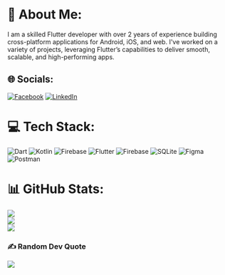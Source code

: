 # 💫 About Me:

I am a skilled Flutter developer with over 2 years of experience building cross-platform
applications for Android, iOS, and web. I've worked on a variety of projects, leveraging Flutter’s
capabilities to deliver smooth, scalable, and high-performing apps.

## 🌐 Socials:

[![Facebook](https://img.shields.io/badge/Facebook-%231877F2.svg?logo=Facebook&logoColor=white)](https://www.facebook.com/Mohamad10Assaf) [![LinkedIn](https://img.shields.io/badge/LinkedIn-%230077B5.svg?logo=linkedin&logoColor=white)](https://www.linkedin.com/in/mohamadassaf/)

# 💻 Tech Stack:

![Dart](https://img.shields.io/badge/dart-%230175C2.svg?style=for-the-badge&logo=dart&logoColor=white) ![Kotlin](https://img.shields.io/badge/kotlin-%237F52FF.svg?style=for-the-badge&logo=kotlin&logoColor=white) ![Firebase](https://img.shields.io/badge/firebase-%23039BE5.svg?style=for-the-badge&logo=firebase) ![Flutter](https://img.shields.io/badge/Flutter-%2302569B.svg?style=for-the-badge&logo=Flutter&logoColor=white) ![Firebase](https://img.shields.io/badge/firebase-a08021?style=for-the-badge&logo=firebase&logoColor=ffcd34) ![SQLite](https://img.shields.io/badge/sqlite-%2307405e.svg?style=for-the-badge&logo=sqlite&logoColor=white) ![Figma](https://img.shields.io/badge/figma-%23F24E1E.svg?style=for-the-badge&logo=figma&logoColor=white) ![Postman](https://img.shields.io/badge/Postman-FF6C37?style=for-the-badge&logo=postman&logoColor=white)

# 📊 GitHub Stats:

![](https://github-readme-stats.vercel.app/api?username=MohammadAssaf10&theme=dark&hide_border=false&include_all_commits=true&count_private=true)<br/>
![](https://github-readme-streak-stats.herokuapp.com/?user=MohammadAssaf10&theme=dark&hide_border=false)<br/>
![](https://github-readme-stats.vercel.app/api/top-langs/?username=MohammadAssaf10&theme=dark&hide_border=false&include_all_commits=true&count_private=true&layout=compact)

### ✍️ Random Dev Quote

![](https://quotes-github-readme.vercel.app/api?type=horizontal&theme=radical)

<!-- Proudly created with GPRM ( https://gprm.itsvg.in ) -->
